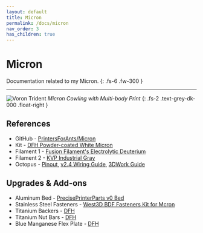 ```yaml
---
layout: default
title: Micron
permalink: /docs/micron
nav_order: 3
has_children: true
---
```


# Micron

Documentation related to my Micron.
{: .fs-6 .fw-300 }

---

![Voron Trident](../../../../assets/images/micron-1-oops-printing-begins-again-5.jpg)
*Micron Cowling with Multi-body Print*
{: .fs-2 .text-grey-dk-000 .float-right }

## References

* GitHub - [PrintersForAnts/Micron](https://github.com/PrintersForAnts/Micron)
* Kit - [DFH Powder-coated White Micron](https://deepfriedhero.in/products/micron-kit)
* Filament 1 - [Fusion Filament's Electrolytic Deuterium](https://fusionfilaments.com/collections/abs-1-5-filament/products/abs1-5-filament-electrolytic-deuterium)
* Filament 2 - [KVP Industrial Gray](https://www.villageplastics.com/color/industrial-gray/)
* Octopus - [Pinout](https://github.com/bigtreetech/BIGTREETECH-OCTOPUS-V1.0/blob/master/Hardware/BIGTREETECH%20Octopus%20-%20PIN.pdf), [v2.4 Wiring Guide](https://docs.vorondesign.com/build/electrical/v2_octopus_wiring.html), [3DWork Guide](https://3dwork.io/en/btt-octopus/)

## Upgrades & Add-ons

* Aluminum Bed - [PrecisePrinterParts v0 Bed](https://preciseprinterparts.com/Voron-V0-Cast-Aluminum-Printer-Bed-120mm_p_38.html)
* Stainless Steel Fasteners - [West3D BDF Fasteners Kit for Mcron](https://west3d.com/products/west3d-stainless-steel-fastener-kit-for-micron-bdf)
* Titanium Backers - [DFH](https://deepfriedhero.in/products/micron-backers)
* Titanium Nut Bars - [DFH](https://deepfriedhero.in/products/1515-extrusion-t-nut-bars)
* Blue Manganese Flex Plate - [DFH](https://deepfriedhero.in/products/blue-manganese-steel-blank-pei-spring-steel-sheets)